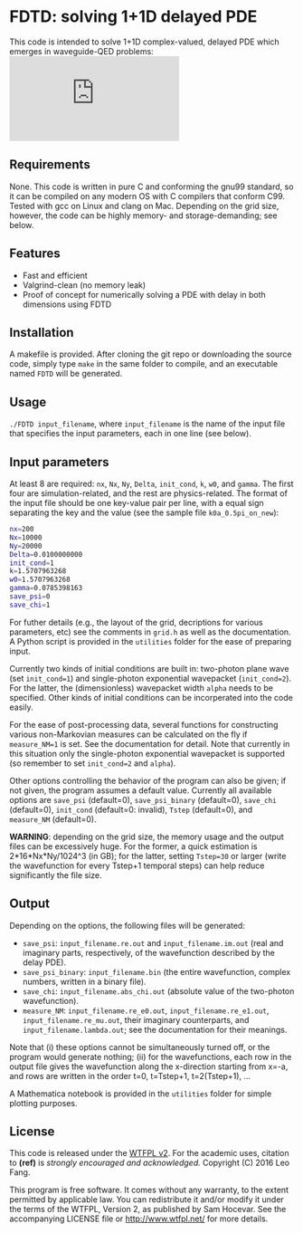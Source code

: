 # FDTD: solving 1+1D delayed PDE
This code is intended to solve 1+1D complex-valued, delayed PDE which emerges in waveguide-QED problems: ![](https://latex.codecogs.com/gif.latex?%5Cinline%20%5Cbegin%7Balign%7D%20%5Cfrac%7Bd%7D%7Bdt%7D%5Cpsi%28x%2Ct%29%26%3D-%5Cfrac%7Bd%7D%7Bdx%7D%5Cpsi%28x%2Ct%29-%5Cleft%28i%5Comega_0&plus;%5Cfrac%7B%5CGamma%7D%7B2%7D%5Cright%29%5Cpsi%28x%2Ct%29&plus;%5Cfrac%7B%5CGamma%7D%7B2%7D%5Cpsi%28x-2a%2C%20t-2a%29%5Ctheta%28t-2a%29%5Cnonumber%5C%5C%20%26%5Cquad-%5Cfrac%7B%5CGamma%7D%7B2%7D%5Cbiggl%5B%5Cbigl%28%5Cpsi%28-x-2a%2C%20t-x-a%29-%5Cpsi%28-x%2C%20t-x-a%29%5Cbigr%29%5Ctheta%28x&plus;a%29%5Ctheta%28t-x-a%29%5Cnonumber%5C%5C%20%26%5Cquad%5Cquad&plus;%5Cbigl%28%5Cpsi%282a-x%2C%20t-x&plus;a%29-%5Cpsi%28-x%2C%20t-x&plus;a%29%5Cbigr%29%5Ctheta%28x-a%29%5Ctheta%28t-x&plus;a%29%5Cbiggr%5D%5Cnonumber%5C%5C%20%26%5Cquad&plus;%5Csqrt%7B%5Cfrac%7B%5CGamma%7D%7B4%7D%7D%5Cbiggl%5B%5Cchi%28x-t%2C-a-t%2C0%29&plus;%5Cchi%28-a-t%2Cx-t%2C0%29-%5Cchi%28x-t%2Ca-t%2C0%29-%5Cchi%28a-t%2Cx-t%2C0%29%5Cbiggr%5D%5Cnonumber%20%5Cend%7Balign%7D)

## Requirements
None. This code is written in pure C and conforming the gnu99 standard, so it can be compiled on any modern OS with C compilers that conform C99. Tested with gcc on Linux and clang on Mac. Depending on the grid size, however, the code can be highly memory- and storage-demanding; see below.

## Features
* Fast and efficient
* Valgrind-clean (no memory leak)
* Proof of concept for numerically solving a PDE with delay in both dimensions using FDTD

## Installation
A makefile is provided. After cloning the git repo or downloading the source code, simply type `make` in the same folder to compile, and an executable named `FDTD` will be generated.

## Usage
`./FDTD input_filename`, where `input_filename` is the name of the input file that specifies the input parameters, each in one line (see below).

## Input parameters
At least 8 are required: `nx`, `Nx`, `Ny`, `Delta`, `init_cond`, `k`, `w0`, and `gamma`. The first four are simulation-related, and the rest are physics-related. The format of the input file should be one key-value pair per line, with a equal sign separating the key and the value (see the sample file `k0a_0.5pi_on_new`):
```bash
nx=200
Nx=10000
Ny=20000
Delta=0.0100000000
init_cond=1
k=1.5707963268
w0=1.5707963268
gamma=0.0785398163
save_psi=0
save_chi=1
```
For futher details (e.g., the layout of the grid, decriptions for various parameters, etc) see the comments in `grid.h` as well as the documentation. A Python script is provided in the `utilities` folder for the ease of preparing input.

Currently two kinds of initial conditions are built in: two-photon plane wave (set `init_cond=1`) and single-photon exponential wavepacket (`init_cond=2`). For the latter, the (dimensionless) wavepacket width `alpha` needs to be specified. Other kinds of initial conditions can be incorperated into the code easily.

For the ease of post-processing data, several functions for constructing various non-Markovian measures can be calculated on the fly if `measure_NM=1` is set. See the documentation for detail. Note that currently in this situation only the single-photon exponential wavepacket is supported (so remember to set `init_cond=2` and `alpha`).

Other options controlling the behavior of the program can also be given; if not given, the program assumes a default value. Currently all available options are `save_psi` (default=0), `save_psi_binary` (default=0), `save_chi` (default=0), `init_cond` (default=0: invalid), `Tstep` (default=0), and `measure_NM` (default=0).

**WARNING**: depending on the grid size, the memory usage and the output files can be excessively huge. For the former, a quick estimation is 2\*16\*Nx\*Ny/1024^3 (in GB); for the latter, setting `Tstep=30` or larger (write the wavefunction for every Tstep+1 temporal steps) can help reduce significantly the file size.

## Output
Depending on the options, the following files will be generated: 
* `save_psi`: `input_filename.re.out` and `input_filename.im.out` (real and imaginary parts, respectively, of the wavefunction described by the delay PDE). 
* `save_psi_binary`: `input_filename.bin` (the entire wavefunction, complex numbers, written in a binary file).
* `save_chi`: `input_filename.abs_chi.out` (absolute value of the two-photon wavefunction).
* `measure_NM`: `input_filename.re_e0.out`, `input_filename.re_e1.out`, `input_filename.re_mu.out`, their imaginary counterparts, and `input_filename.lambda.out`; see the documentation for their meanings.

Note that (i) these options cannot be simultaneously turned off, or the program would generate nothing; (ii) for the wavefunctions, each row in the output file gives the wavefunction along the x-direction starting from x=-a, and rows are written in the order t=0, t=Tstep+1, t=2(Tstep+1), ...

A Mathematica notebook is provided in the `utilities` folder for simple plotting purposes.

## License
This code is released under the [WTFPL v2](http://www.wtfpl.net). For the academic uses, citation to **(ref)** is *strongly encouraged and acknowledged.* Copyright (C) 2016 Leo Fang.

This program is free software. It comes without any warranty, to the extent permitted by applicable law. You can redistribute it and/or modify it under the terms of the WTFPL, Version 2, as published by Sam Hocevar. See the accompanying LICENSE file or http://www.wtfpl.net/ for more details.
